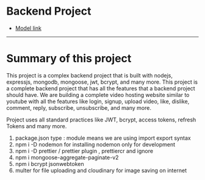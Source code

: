 # Backend Project

- [Model link](https://app.eraser.io/workspace/4j54hE4PrM4hUevhhdbr)


---
# Summary of this project

This project is a complex backend project that is built with nodejs, expressjs, mongodb, mongoose, jwt, bcrypt, and many more. This project is a complete backend project that has all the features that a backend project should have.
We are building a complete video hosting website similar to youtube with all the features like login, signup, upload video, like, dislike, comment, reply, subscribe, unsubscribe, and many more.

Project uses all standard practices like JWT, bcrypt, access tokens, refresh Tokens and many more.


1. package.json type : module means we are using import export syntax
2. npm i -D nodemon for installing nodemon only for development
3. npm i -D prettier / prettier plugin , prettiercr and ignore
4. npm i mongoose-aggregate-paginate-v2
5. npm i bcrypt jsonwebtoken
6. multer for file uploading and cloudinary for image saving on internet